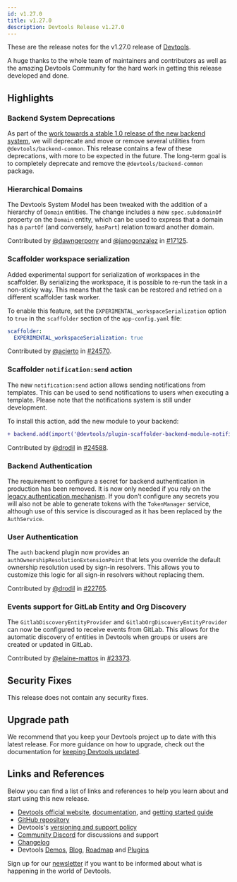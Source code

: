 ```yaml
---
id: v1.27.0
title: v1.27.0
description: Devtools Release v1.27.0
---
```


These are the release notes for the v1.27.0 release of [Devtools](https://devtools.khulnasoft.com/).

A huge thanks to the whole team of maintainers and contributors as well as the amazing Devtools Community for the hard work in getting this release developed and done.

## Highlights

### Backend System Deprecations

As part of the [work towards a stable 1.0 release of the new backend system](https://github.com/khulnasoft/devtools/issues/24493), we will deprecate and move or remove several utilities from `@devtools/backend-common`. This release contains a few of these deprecations, with more to be expected in the future. The long-term goal is to completely deprecate and remove the `@devtools/backend-common` package.

### Hierarchical Domains

The Devtools System Model has been tweaked with the addition of a hierarchy of `Domain` entities. The change includes a new `spec.subdomainOf` property on the `Domain` entity, which can be used to express that a domain has a `partOf` (and conversely, `hasPart`) relation toward another domain.

Contributed by [@dawngerpony](https://github.com/dawngerpony) and [@janogonzalez](https://github.com/janogonzalez) in [#17125](https://github.com/khulnasoft/devtools/pull/17125).

### Scaffolder workspace serialization

Added experimental support for serialization of workspaces in the scaffolder. By serializing the workspace, it is possible to re-run the task in a non-sticky way. This means that the task can be restored and retried on a different scaffolder task worker.

To enable this feature, set the `EXPERIMENTAL_workspaceSerialization` option to `true` in the `scaffolder` section of the `app-config.yaml` file:

```yaml
scaffolder:
  EXPERIMENTAL_workspaceSerialization: true
```

Contributed by [@acierto](https://github.com/acierto) in [#24570](https://github.com/khulnasoft/devtools/pull/24570).

### Scaffolder `notification:send` action

The new `notification:send` action allows sending notifications from templates. This can be used to send notifications to users when executing a template. Please note that the notifications system is still under development.

To install this action, add the new module to your backend:

```diff
+ backend.add(import('@devtools/plugin-scaffolder-backend-module-notifications'));
```

Contributed by [@drodil](https://github.com/drodil) in [#24588](https://github.com/khulnasoft/devtools/pull/24588).

### Backend Authentication

The requirement to configure a secret for backend authentication in production has been removed. It is now only needed if you rely on the [legacy authentication mechanism](https://devtools.khulnasoft.com/docs/auth/service-to-service-auth#external-callers-legacy). If you don’t configure any secrets you will also not be able to generate tokens with the `TokenManager` service, although use of this service is discouraged as it has been replaced by the `AuthService`.

### User Authentication

The `auth` backend plugin now provides an `authOwnershipResolutionExtensionPoint` that lets you override the default ownership resolution used by sign-in resolvers. This allows you to customize this logic for all sign-in resolvers without replacing them.

Contributed by [@drodil](https://github.com/drodil) in [#22765](https://github.com/khulnasoft/devtools/pull/22765).

### Events support for GitLab Entity and Org Discovery

The `GitlabDiscoveryEntityProvider` and `GitlabOrgDiscoveryEntityProvider` can now be configured to receive events from GitLab. This allows for the automatic discovery of entities in Devtools when groups or users are created or updated in GitLab.

Contributed by [@elaine-mattos](https://github.com/elaine-mattos) in [#23373](https://github.com/khulnasoft/devtools/pull/23373).

## Security Fixes

This release does not contain any security fixes.

## Upgrade path

We recommend that you keep your Devtools project up to date with this latest release. For more guidance on how to upgrade, check out the documentation for [keeping Devtools updated](https://devtools.khulnasoft.com/docs/getting-started/keeping-devtools-updated).

## Links and References

Below you can find a list of links and references to help you learn about and start using this new release.

- [Devtools official website](https://devtools.khulnasoft.com/), [documentation](https://devtools.khulnasoft.com/docs/), and [getting started guide](https://devtools.khulnasoft.com/docs/getting-started/)
- [GitHub repository](https://github.com/khulnasoft/devtools)
- Devtools's [versioning and support policy](https://devtools.khulnasoft.com/docs/overview/versioning-policy)
- [Community Discord](https://discord.gg/devtools-687207715902193673) for discussions and support
- [Changelog](https://github.com/khulnasoft/devtools/tree/master/docs/releases/v1.27.0-changelog.md)
- Devtools [Demos](https://devtools.khulnasoft.com/demos), [Blog](https://devtools.khulnasoft.com/blog), [Roadmap](https://devtools.khulnasoft.com/docs/overview/roadmap) and [Plugins](https://devtools.khulnasoft.com/plugins)

Sign up for our [newsletter](https://info.devtools.spotify.com/newsletter_subscribe) if you want to be informed about what is happening in the world of Devtools.
